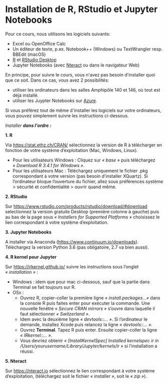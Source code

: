 # Installation de R, RStudio et Jupyter Notebooks


Pour ce cours, nous utilisons les logiciels suivants:

- Excel ou OpenOffice Calc
- Un éditeur de texte, p.ex. Notebook++ (Windows) ou TextWrangler resp. BBEdit (macOS)
- [R](https://www.r-project.org/) et [RStudio Desktop](https://www.rstudio.com/products/rstudio/)
- Jupyter Notebooks (avec [Nteract](https://nteract.io/) ou dans le navigateur Web)

En principe, pour suivre le cours, vous n'avez pas besoin d'installer quoi que ce soit. Dans ce cas, vous avez 2 possibilités:

- utiliser les ordinateurs dans les salles Amphipôle 140 et 146, où tout est déjà installé.
- utiliser les Juypter Notebooks sur [Azure](https://notebooks.azure.com/).

Si vous préférez tout de même d'installer les logiciels sur votre ordinateurs, vous pouvez simplement suivre les instructions ci-dessous.

_Installer **dans l'ordre :**_

**1. R**

Via https://stat.ethz.ch/CRAN/ sélectionnez la version de R à télécharger en fonction de votre système d’exploitation (Mac, Windows, Linux).
- Pour les utilisateurs Windows : Cliquez sur *« base »* puis téléchargez *« Download R 3.4.1 for Windows »*.
- Pour les utilisateurs Mac : Téléchargez uniquement le fichier .pkg correspondant à votre version (pas besoin d’installer XQuartz).
Si l’ordinateur bloque l’ouverture du fichier, allez sous préférences système > sécurité et confidentialité > ouvrir quand même.


**2. RStudio**

Sur https://www.rstudio.com/products/rstudio/download/#download selectionnez la version gratuite Desktop (première colonne à gauche) puis au bas de la page sous *« Installers for Supported Platforms »* choisissez le lien correspondant à votre système d’exploitation.


**3. Jupyter Notebooks**

A installer via Anaconda (https://www.continuum.io/downloads). Téléchargez la version Python 3.6 (pas obligatoire, 2.7 va bien aussi).


**4. R kernel pour Jupyter**

Sur https://irkernel.github.io/ suivre les instructions sous l’onglet *« installation »* : 
- Windows : idem que pour mac ci-dessous, sauf que la partie dans Terminal se fait toujours sur R.
- OSx :
  - Ouvrez R, copier-coller la première ligne *« install.packages…»* dans la console R puis faites enter pour exécuter la commande. Une nouvelle fenêtre *« Secure CRAN mirrors »* s’ouvre dans laquelle il faut sélectionner *« Switzerland »*.
  - Idem avec la deuxième ligne *« devtools::… »*. Si l’ordinateur le demande, installez Xcode puis relancez la ligne *« devtools::… »*.
  - Ouvrez **Terminal**. Tapez R puis enter. Ensuite copier-coller la ligne *« IRkernel::… »*.
  - Vous devriez obtenir *« [InstallKernelSpec] Installed kernelspec ir in /Users/yourusername/Library/Jupyter/kernels/ir »* si l’installation a réussi.
  
  
**5. Nteract**

Sur https://nteract.io sélectionnez le lien correspondant à votre système d’exploitation, (téléchargez soit le fichier *« installer »*, soit le *« zip »*).

